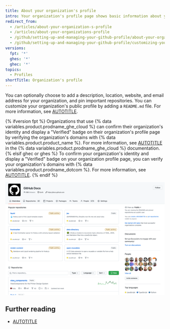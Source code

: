 ```yaml
---
title: About your organization's profile
intro: Your organization's profile page shows basic information about your organization.
redirect_from:
  - /articles/about-your-organization-s-profile
  - /articles/about-your-organizations-profile
  - /github/setting-up-and-managing-your-github-profile/about-your-organizations-profile
  - /github/setting-up-and-managing-your-github-profile/customizing-your-profile/about-your-organizations-profile
versions:
  fpt: '*'
  ghes: '*'
  ghec: '*'
topics:
  - Profiles
shortTitle: Organization's profile
---
```


You can optionally choose to add a description, location, website, and email address for your organization, and pin important repositories. You can customize your organization's public profile by adding a `README.md` file. For more information, see [AUTOTITLE](/organizations/collaborating-with-groups-in-organizations/customizing-your-organizations-profile).

{% ifversion fpt %}
Organizations that use {% data variables.product.prodname_ghe_cloud %} can confirm their organization's identity and display a "Verified" badge on their organization's profile page by verifying the organization's domains with {% data variables.product.product_name %}. For more information, see [AUTOTITLE](/organizations/managing-organization-settings/verifying-or-approving-a-domain-for-your-organization) in the {% data variables.product.prodname_ghe_cloud %} documentation.
{% elsif ghec or ghes %}
To confirm your organization's identity and display a "Verified" badge on your organization profile page, you can verify your organization's domains with {% data variables.product.prodname_dotcom %}. For more information, see [AUTOTITLE](/organizations/managing-organization-settings/verifying-or-approving-a-domain-for-your-organization).
{% endif %}

![Screenshot of the profile page for the @docs organization.](/assets/images/help/profile/org-profile.png)

## Further reading

* [AUTOTITLE](/organizations/collaborating-with-groups-in-organizations/about-organizations)
